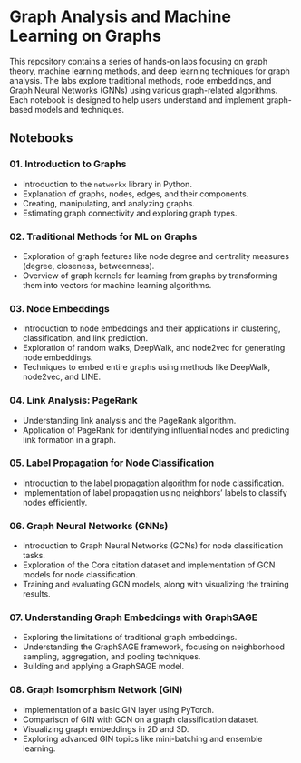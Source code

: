 # Graph Analysis and Machine Learning on Graphs

This repository contains a series of hands-on labs focusing on graph theory, machine learning methods, and deep learning techniques for graph analysis. The labs explore traditional methods, node embeddings, and Graph Neural Networks (GNNs) using various graph-related algorithms. Each notebook is designed to help users understand and implement graph-based models and techniques.

## Notebooks

### 01. Introduction to Graphs
- Introduction to the `networkx` library in Python.
- Explanation of graphs, nodes, edges, and their components.
- Creating, manipulating, and analyzing graphs.
- Estimating graph connectivity and exploring graph types.

### 02. Traditional Methods for ML on Graphs
- Exploration of graph features like node degree and centrality measures (degree, closeness, betweenness).
- Overview of graph kernels for learning from graphs by transforming them into vectors for machine learning algorithms.

### 03. Node Embeddings
- Introduction to node embeddings and their applications in clustering, classification, and link prediction.
- Exploration of random walks, DeepWalk, and node2vec for generating node embeddings.
- Techniques to embed entire graphs using methods like DeepWalk, node2vec, and LINE.

### 04. Link Analysis: PageRank
- Understanding link analysis and the PageRank algorithm.
- Application of PageRank for identifying influential nodes and predicting link formation in a graph.

### 05. Label Propagation for Node Classification
- Introduction to the label propagation algorithm for node classification.
- Implementation of label propagation using neighbors’ labels to classify nodes efficiently.

### 06. Graph Neural Networks (GNNs)
- Introduction to Graph Neural Networks (GCNs) for node classification tasks.
- Exploration of the Cora citation dataset and implementation of GCN models for node classification.
- Training and evaluating GCN models, along with visualizing the training results.

### 07. Understanding Graph Embeddings with GraphSAGE
- Exploring the limitations of traditional graph embeddings.
- Understanding the GraphSAGE framework, focusing on neighborhood sampling, aggregation, and pooling techniques.
- Building and applying a GraphSAGE model.

### 08. Graph Isomorphism Network (GIN)
- Implementation of a basic GIN layer using PyTorch.
- Comparison of GIN with GCN on a graph classification dataset.
- Visualizing graph embeddings in 2D and 3D.
- Exploring advanced GIN topics like mini-batching and ensemble learning.

